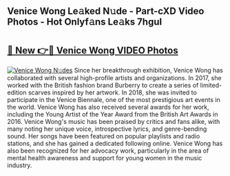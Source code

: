 ## Venice Wong Le𝚊ked N𝚞de - Part-cXD Video Photos - Hot Onlyf𝚊ns Le𝚊ks 7hguI

# <h2><a href="http://ab48737.deff.icu/?id=Venice+Wong">🔗 New 👉🔴 Venice Wong VIDEO Photos</a></h2>

[![Venice Wong N𝚞des](https://i.imgur.com/rIISA9y.gif)](http://ab48737.deff.icu/?id=Venice+Wong)
Since her breakthrough exhibition, Venice Wong has collaborated with several high-profile artists and organizations. In 2017, she worked with the British fashion brand Burberry to create a series of limited-edition scarves inspired by her artwork. In 2018, she was invited to participate in the Venice Biennale, one of the most prestigious art events in the world. Venice Wong has also received several awards for her work, including the Young Artist of the Year Award from the British Art Awards in 2016. Venice Wong's music has been praised by critics and fans alike, with many noting her unique voice, introspective lyrics, and genre-bending sound. Her songs have been featured on popular playlists and radio stations, and she has gained a dedicated following online. Venice Wong has also been recognized for her advocacy work, particularly in the area of mental health awareness and support for young women in the music industry.
